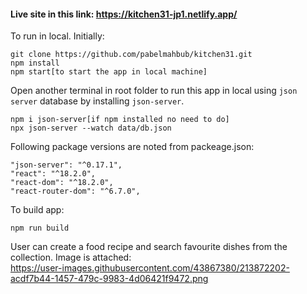 #### Live site in this link: https://kitchen31-jp1.netlify.app/

To run in local. Initially:
```
git clone https://github.com/pabelmahbub/kitchen31.git
npm install
npm start[to start the app in local machine]
```
Open another terminal in root folder to run this app in local using ```json server``` database by installing ```json-server```.
```
npm i json-server[if npm installed no need to do]
npx json-server --watch data/db.json
```
Following package versions are noted from packeage.json:
```
"json-server": "^0.17.1",
"react": "^18.2.0",
"react-dom": "^18.2.0",
"react-router-dom": "^6.7.0",
```
To build app:
```
npm run build
```
User can create a food recipe and search favourite dishes from the collection. Image is attached:
<br />
https://user-images.githubusercontent.com/43867380/213872202-acdf7b44-1457-479c-9983-4d06421f9472.png
